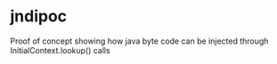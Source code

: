 # jndipoc
Proof of concept showing how java byte code can be injected through InitialContext.lookup() calls
